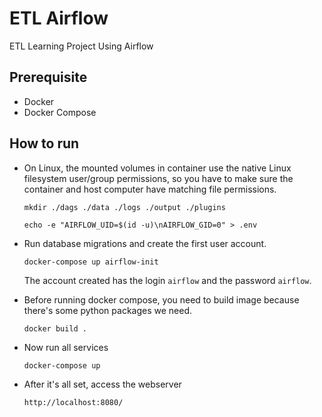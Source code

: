 # ETL Airflow

ETL Learning Project Using Airflow

## Prerequisite

- Docker
- Docker Compose

## How to run

- On Linux, the mounted volumes in container use the native Linux filesystem user/group permissions, so you have to make sure the container and host computer have matching file permissions.

    ```
    mkdir ./dags ./data ./logs ./output ./plugins
    ```

    ```
    echo -e "AIRFLOW_UID=$(id -u)\nAIRFLOW_GID=0" > .env
    ```

- Run database migrations and create the first user account.

    ```
    docker-compose up airflow-init
    ```

    The account created has the login `airflow` and the password `airflow`.

- Before running docker compose, you need to build image because there's some python packages we need.

    ```
    docker build .
    ```

- Now run all services

    ```
    docker-compose up
    ```

- After it's all set, access the webserver

    ```
    http://localhost:8080/
    ```
